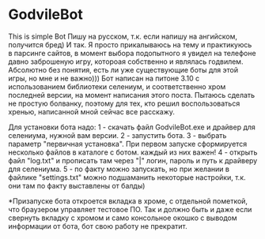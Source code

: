 # GodvileBot
This is simple Bot
Пишу на русском, т.к. если напишу на ангийском, получится бред)
И так. Я просто прикалываюсь на тему и практикуюсь в парсинге сайтов, в момент выбора подопытного я увидел на телефоне давно заброшеную игру, котороая собственно и являлась годвилем. Абсолютно без понятия, есть ли уже существующие боты для этой игры, но мне и не важно)))
Бот написан на питоне 3.10 с использованием библиотеки селениум, и соответственно хром последней версии, на момент написания этого поста.
Пытаюсь сделать не простую болванку, поэтому для тех, кто решил воспользоваться хренью, написанной мной сейчас все расскажу.

Для установки бота надо:
  1 - скачать файл GodvileBot.exe и драйвер для селениума, нужной вам версии.
  2 - запустить бота.
  3 - выбрать параметр "первичная установка". При первом запуске сформируется несколько файлов в каталоге с ботом. каждый из них важен!
  4 - открыть файл "log.txt" и прописать там через "|" логин, пароль и путь к драйверу для селениума.
  5 - по факту можно запускать, но при желании в файлике "settings.txt" можно подшаманить некоторые настройки, т.к. они там по факту выставлены от балды)
  
*Призапуске бота откроется вкладка в хроме, с отдельной пометкой, что браузером управляет тестовое ПО. Так и должно быть и даже если свернуть вкладку с хромом и само консольное окошко с выводом информации от бота, бот свою работу не прекратит.
